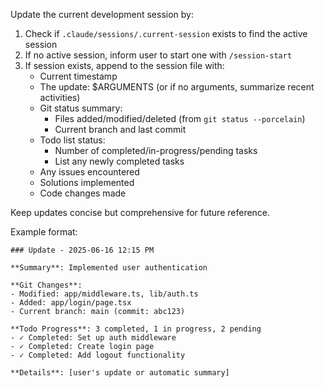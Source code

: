Update the current development session by:

1. Check if `.claude/sessions/.current-session` exists to find the active session
2. If no active session, inform user to start one with `/session-start`
3. If session exists, append to the session file with:
   - Current timestamp
   - The update: $ARGUMENTS (or if no arguments, summarize recent activities)
   - Git status summary:
     - Files added/modified/deleted (from `git status --porcelain`)
     - Current branch and last commit
   - Todo list status:
     - Number of completed/in-progress/pending tasks
     - List any newly completed tasks
   - Any issues encountered
   - Solutions implemented
   - Code changes made

Keep updates concise but comprehensive for future reference.

Example format:

```
### Update - 2025-06-16 12:15 PM

**Summary**: Implemented user authentication

**Git Changes**:
- Modified: app/middleware.ts, lib/auth.ts
- Added: app/login/page.tsx
- Current branch: main (commit: abc123)

**Todo Progress**: 3 completed, 1 in progress, 2 pending
- ✓ Completed: Set up auth middleware
- ✓ Completed: Create login page
- ✓ Completed: Add logout functionality

**Details**: [user's update or automatic summary]
```
